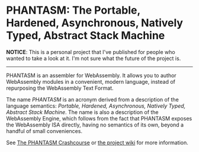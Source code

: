 PHANTASM: The Portable, Hardened, Asynchronous, Natively Typed, Abstract Stack Machine
======================================================================================

**NOTICE**: This is a personal project that I've published for people who wanted to
take a look at it. I'm not sure what the future of the project is.

--------------------------------------------------------------------------------------

PHANTASM is an assembler for WebAssembly. It allows you to author WebAssembly modules
in a convenient, modern language, instead of repurposing the WebAssembly Text Format.

The name *PHANTASM* is an acronym derived from a description of the language semantics:
*Portable, Hardened, Asynchronous, Natively Typed, Abstract Stack Machine*. The name is
also a description of the WebAssembly Engine, which follows from the fact that PHANTASM
exposes the WebAssembly ISA directly, having no semantics of its own, beyond a handful
of small conveniences.

See [The PHANTASM Crashcourse][0] or [the project wiki][1] for more information.

[0]: https://github.com/7ombie/phantasm/blob/main/docs/crashcourse.pdf
[1]: https://github.com/7ombie/phantasm/wiki
